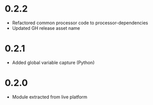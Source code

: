 # 0.2.2
- Refactored common processor code to processor-dependencies
- Updated GH release asset name

# 0.2.1
- Added global variable capture (Python)

# 0.2.0
- Module extracted from live platform
